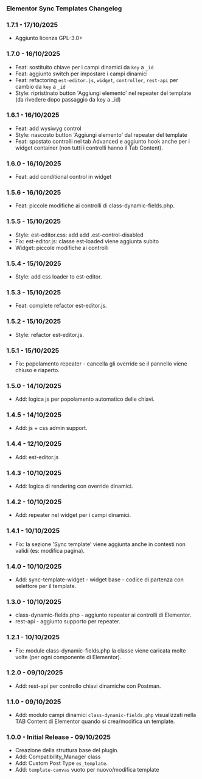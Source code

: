 ### Elementor Sync Templates Changelog ###

### 1.7.1 - 17/10/2025

*   Aggiunto licenza GPL-3.0+ 

### 1.7.0 - 16/10/2025

*   Feat: sostituito chiave per i campi dinamici da `key` a `_id`
*   Feat: aggiunto switch per impostare i campi dinamici
*   Feat: refactoring `est-editor.js`, `widget`, `controller`, `rest-api` per cambio da `key` a `_id`
*   Style: ripristinato button 'Aggiungi elemento' nel repeater del template (da rivedere dopo passaggio da key a _id)

### 1.6.1 - 16/10/2025

*   Feat: add wysiwyg control
*   Style: nascosto button 'Aggiungi elemento' dal repeater del template
*   Feat: spostato controlli nel tab Advanced e aggiunto hook anche per i widget container (non tutti i controlli hanno il Tab Content).

### 1.6.0 - 16/10/2025

*   Feat: add conditional control in widget

### 1.5.6 - 16/10/2025

*   Feat: piccole modifiche ai controlli di class-dynamic-fields.php.

### 1.5.5 - 15/10/2025

*   Style: est-editor.css: add add .est-control-disabled
*   Fix: est-editor.js: classe est-loaded viene aggiunta subito
*   Widget: piccole modifiche ai controlli

### 1.5.4 - 15/10/2025

*   Style: add css loader to est-editor.

### 1.5.3 - 15/10/2025

*   Feat: complete refactor est-editor.js.

### 1.5.2 - 15/10/2025

*   Style: refactor est-editor.js.

### 1.5.1 - 15/10/2025

*   Fix: popolamento repeater - cancella gli override se il pannello viene chiuso e riaperto.

### 1.5.0 - 14/10/2025

*   Add: logica js per popolamento automatico delle chiavi.

### 1.4.5 - 14/10/2025

*   Add: js + css admin support.

### 1.4.4 - 12/10/2025

*   Add: est-editor.js

### 1.4.3 - 10/10/2025

*   Add: logica di rendering con override dinamici.

### 1.4.2 - 10/10/2025

*   Add: repeater nel widget per i campi dinamici.

### 1.4.1 - 10/10/2025

*   Fix: la sezione 'Sync template' viene aggiunta anche in contesti non validi (es: modifica pagina).

### 1.4.0 - 10/10/2025

*   Add: sync-template-widget - widget base - codice di partenza con selettore per il template. 

### 1.3.0 - 10/10/2025

*   class-dynamic-fields.php - aggiunto repeater ai controlli di Elementor.
*   rest-api - aggiunto supporto per repeater.

### 1.2.1 - 10/10/2025

*   Fix: module class-dynamic-fields.php la classe viene caricata molte volte (per ogni componente di Elementor).

### 1.2.0 - 09/10/2025

*   Add: rest-api per controllo chiavi dinamiche con Postman.

### 1.1.0 - 09/10/2025

*   Add: modulo campi dinamici `class-dynamic-fields.php` visualizzati nella TAB Content di Elementor quando si crea/modifica un template.

### 1.0.0 - Initial Release - 09/10/2025

*   Creazione della struttura base del plugin.
*   Add: Compatibility_Manager class
*   Add: Custom Post Type `es_template`.
*   Add: `template-canvas` vuoto per nuovo/modifica template